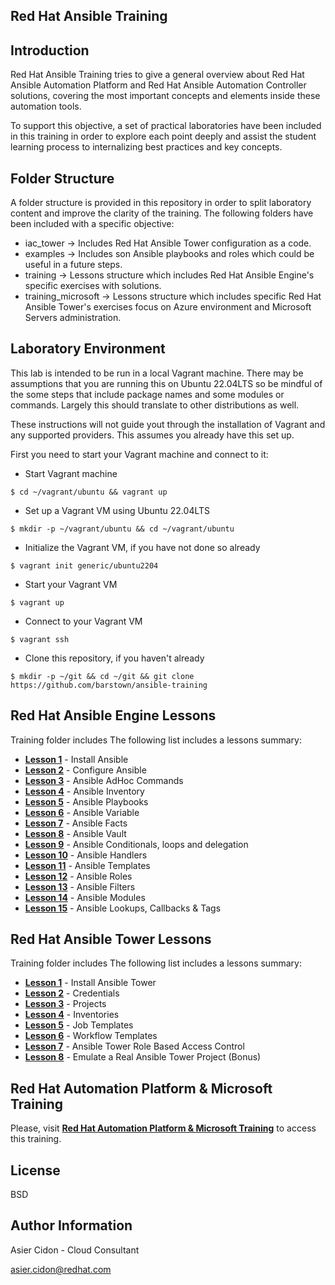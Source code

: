 Red Hat Ansible Training
---------------------------

Introduction 
--------------

Red Hat Ansible Training tries to give a general overview about Red Hat Ansible Automation Platform and Red Hat Ansible Automation Controller solutions, covering the most important concepts and elements inside these automation tools.

To support this objective, a set of practical laboratories have been included in this training in order to explore each point deeply and assist the student learning process to internalizing best practices and key concepts.

Folder Structure 
-----------------

A folder structure is provided in this repository in order to split laboratory content and improve the clarity of the training. The following folders have been included with a specific objective:

-   iac_tower -> Includes Red Hat Ansible Tower configuration as a code. 
-   examples -> Includes son Ansible playbooks and roles which could be useful in a future steps.
-   training -> Lessons structure which includes Red Hat Ansible Engine's specific exercises with solutions.
-   training_microsoft -> Lessons structure which includes specific Red Hat Ansible Tower's exercises focus on Azure environment and Microsoft Servers administration.

Laboratory Environment
------------------------

This lab is intended to be run in a local Vagrant machine. There may be
assumptions that you are running this on Ubuntu 22.04LTS so be mindful of the
some steps that include package names and some modules or commands. Largely
this should translate to other distributions as well.

These instructions will not guide yout through the installation of Vagrant and
any supported providers. This assumes you already have this set up.

First you need to start your Vagrant machine and connect to it:

- Start Vagrant machine
```
$ cd ~/vagrant/ubuntu && vagrant up
```

- Set up a Vagrant VM using Ubuntu 22.04LTS
```
$ mkdir -p ~/vagrant/ubuntu && cd ~/vagrant/ubuntu
```

- Initialize the Vagrant VM, if you have not done so already
```
$ vagrant init generic/ubuntu2204
```

- Start your Vagrant VM
```
$ vagrant up
```

- Connect to your Vagrant VM
```
$ vagrant ssh
```

- Clone this repository, if you haven't already
```
$ mkdir -p ~/git && cd ~/git && git clone https://github.com/barstown/ansible-training
```

Red Hat Ansible Engine Lessons
---------

Training folder includes The following list includes a lessons summary:

-   [**Lesson 1**](./training/lesson01/README.md) - Install Ansible
-   [**Lesson 2**](./training/lesson02/README.md) - Configure Ansible
-   [**Lesson 3**](./training/lesson03/README.md) - Ansible AdHoc Commands
-   [**Lesson 4**](./training/lesson04/README.md) - Ansible Inventory
-   [**Lesson 5**](./training/lesson05/README.md) - Ansible Playbooks
-   [**Lesson 6**](./training/lesson06/README.md) - Ansible Variable
-   [**Lesson 7**](./training/lesson07/README.md) - Ansible Facts
-   [**Lesson 8**](./training/lesson08/README.md) - Ansible Vault
-   [**Lesson 9**](./training/lesson09/README.md) - Ansible Conditionals, loops and delegation
-   [**Lesson 10**](./training/lesson10/README.md) - Ansible Handlers
-   [**Lesson 11**](./training/lesson11/README.md) - Ansible Templates
-   [**Lesson 12**](./training/lesson12/README.md) - Ansible Roles
-   [**Lesson 13**](./training/lesson13/README.md) - Ansible Filters
-   [**Lesson 14**](./training/lesson14/README.md) - Ansible Modules
-   [**Lesson 15**](./training/lesson15/README.md) - Ansible Lookups, Callbacks & Tags

Red Hat Ansible Tower Lessons
---------

Training folder includes The following list includes a lessons summary:

-   [**Lesson 1**](./training_tower/lesson01/README.md) - Install Ansible Tower
-   [**Lesson 2**](./training_tower/lesson02/README.md) - Credentials
-   [**Lesson 3**](./training_tower/lesson03/README.md) - Projects
-   [**Lesson 4**](./training_tower/lesson04/README.md) - Inventories
-   [**Lesson 5**](./training_tower/lesson05/README.md) - Job Templates
-   [**Lesson 6**](./training_tower/lesson06/README.md) - Workflow Templates
-   [**Lesson 7**](./training_tower/lesson07/README.md) - Ansible Tower Role Based Access Control
-   [**Lesson 8**](./training_tower/lesson08/README.md) - Emulate a Real Ansible Tower Project (Bonus)

Red Hat Automation Platform & Microsoft Training
---------

Please, visit [**Red Hat Automation Platform & Microsoft Training**](./training_microsoft/README.md) to access this training.


License
-------

BSD

Author Information
------------------

 Asier Cidon - Cloud Consultant

 asier.cidon@redhat.com
   
